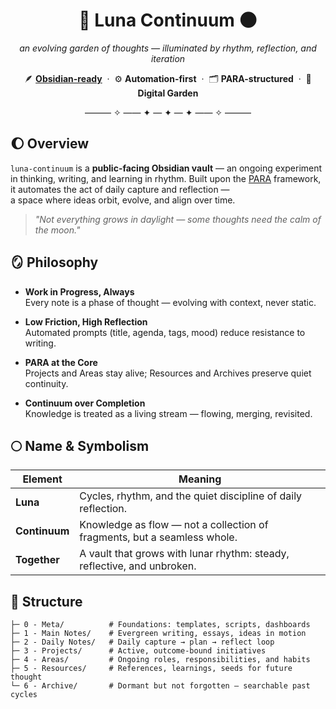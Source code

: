 <h1 align="center">🌙 Luna Continuum 🌑</h1>

<p align="center">
  <em>an evolving garden of thoughts — illuminated by rhythm, reflection, and iteration</em>
</p>
<p align="center">
  🪶 <a href="https://obsidian.md" target="_blank"><b>Obsidian-ready</b></a> &nbsp;·&nbsp;
  ⚙️ <b>Automation-first</b> &nbsp;·&nbsp;
  🗂️ <b>PARA-structured</b> &nbsp;·&nbsp;
  🌱 <b>Digital Garden</b>
</p>
<p align="center">——— ✧ —— ✦ — ✦ — ✦ —— ✧ ———</p>

## 🌔 Overview

`luna-continuum` is a **public-facing Obsidian vault** — an ongoing experiment in thinking, writing, and learning in rhythm. Built upon the [PARA](https://fortelabs.co/blog/para/) framework, it automates the act of daily capture and reflection —  
a space where ideas orbit, evolve, and align over time.

> _"Not everything grows in daylight — some thoughts need the calm of the moon."_

## 🪞 Philosophy

- **Work in Progress, Always**  
  Every note is a phase of thought — evolving with context, never static.

- **Low Friction, High Reflection**  
  Automated prompts (title, agenda, tags, mood) reduce resistance to writing.

- **PARA at the Core**  
  Projects and Areas stay alive; Resources and Archives preserve quiet continuity.

- **Continuum over Completion**  
  Knowledge is treated as a living stream — flowing, merging, revisited.

## 🌕 Name & Symbolism

| Element | Meaning |
|----------|----------|
| **Luna** | Cycles, rhythm, and the quiet discipline of daily reflection. |
| **Continuum** | Knowledge as flow — not a collection of fragments, but a seamless whole. |
| **Together** | A vault that grows with lunar rhythm: steady, reflective, and unbroken. |

## 🧭 Structure

```text
├─ 0 - Meta/          # Foundations: templates, scripts, dashboards
├─ 1 - Main Notes/    # Evergreen writing, essays, ideas in motion
├─ 2 - Daily Notes/   # Daily capture → plan → reflect loop
├─ 3 - Projects/      # Active, outcome-bound initiatives
├─ 4 - Areas/         # Ongoing roles, responsibilities, and habits
├─ 5 - Resources/     # References, learnings, seeds for future thought
└─ 6 - Archive/       # Dormant but not forgotten — searchable past cycles